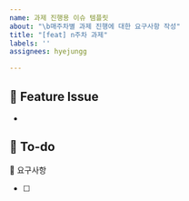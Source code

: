 ```yaml
---
name: 과제 진행용 이슈 템플릿
about: "\b매주차별 과제 진행에 대한 요구사항 작성"
title: "[feat] n주차 과제"
labels: ''
assignees: hyejungg

---
```


## 📌 Feature Issue
- 

## 📝 To-do

🌼 요구사항

- [ ] 
